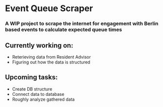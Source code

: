 # Event Queue Scraper
### A WIP project to scrape the internet for engagement with Berlin based events to calculate expected queue times

## Currently working on:
- Reterieving data from Resident Advisor 
- Figuring out how the data is structured

## Upcoming tasks:
- Create DB structure
- Connect data to database
- Roughly analyze gathered data

